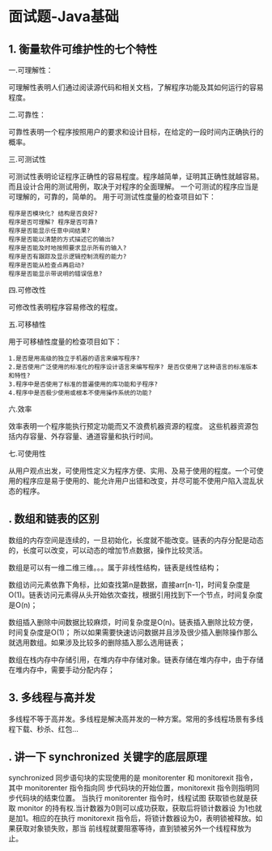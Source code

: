 # 面试题-Java基础



## 1. 衡量软件可维护性的七个特性

一.可理解性：

可理解性表明人们通过阅读源代码和相关文档，了解程序功能及其如何运行的容易程度。

二.可靠性：

可靠性表明一个程序按照用户的要求和设计目标，在给定的一段时间内正确执行的概率。

三.可测试性

可测试性表明论证程序正确性的容易程度。程序越简单，证明其正确性就越容易。而且设计合用的测试用例，取决于对程序的全面理解。
一个可测试的程序应当是可理解的，可靠的，简单的。
用于可测试性度量的检查项目如下：

    程序是否模块化? 结构是否良好?
    程序是否可理解? 程序是否可靠?
    程序是否能显示任意中间结果?
    程序是否能以清楚的方式描述它的输出?
    程序是否能及时地按照要求显示所有的输入?
    程序是否有跟踪及显示逻辑控制流程的能力?
    程序是否能从检查点再启动?
    程序是否能显示带说明的错误信息?

四.可修改性

可修改性表明程序容易修改的程度。

五.可移植性

用于可移植性度量的检查项目如下：

    1.是否是用高级的独立于机器的语言来编写程序?
    2.是否使用广泛使用的标准化的程序设计语言来编写程序? 是否仅使用了这种语言的标准版本和特性?
    3.程序中是否使用了标准的普遍使用的库功能和子程序?
    4.程序中是否极少使用或根本不使用操作系统的功能?

六.效率

效率表明一个程序能执行预定功能而又不浪费机器资源的程度。
这些机器资源包括内存容量、外存容量、通道容量和执行时间。

七.可使用性

从用户观点出发，可使用性定义为程序方便、实用、及易于使用的程度。一个可使用的程序应是易于使用的、能允许用户出错和改变，并尽可能不使用户陷入混乱状态的程序。



## . 数组和链表的区别

数组的内存空间是连续的，一旦初始化，长度就不能改变。链表的内存分配是动态的，长度可以改变，可以动态的增加节点数据，操作比较灵活。

数组是可以有一维二维三维。。。属于非线性结构，链表是线性结构；

数组访问元素依靠下角标，比如查找第n是数据，直接arr[n-1]，时间复杂度是O(1)。链表访问元素得从头开始依次查找，根据引用找到下一个节点，时间复杂度是O(n)；

数组插入删除中间数据比较麻烦，时间复杂度是O(n)。链表插入删除比较方便，时间复杂度是O(1)；
所以如果需要快速访问数据并且涉及很少插入删除操作那么就选用数组。如果涉及比较多的删除插入那么选用链表；

数组在栈内存中存储引用，在堆内存中存储对象。链表存储在堆内存中，由于存储在堆内存中，需要手动分配内存；



## 3. 多线程与高并发

多线程不等于高并发。多线程是解决高并发的一种方案。常用的多线程场景有多线程下载、秒杀、红包...



## . 讲一下 synchronized 关键字的底层原理

synchronized 同步语句块的实现使用的是 monitorenter 和 monitorexit 指令，其中 monitorenter 指令指向同 步代码块的开始位置，monitorexit 指令则指明同步代码块的结束位置。 当执行 monitorenter 指令时，线程试图 获取锁也就是获取 monitor 的持有权.当计数器为0则可以成功获取，获取后将锁计数器设 为1也就是加1。相应的在执行 monitorexit 指令后，将锁计数器设为0，表明锁被释放。如果获取对象锁失败，那当 前线程就要阻塞等待，直到锁被另外一个线程释放为止。